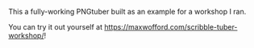 This a fully-working PNGtuber built as an example for a workshop I ran.

You can try it out yourself at https://maxwofford.com/scribble-tuber-workshop/!
